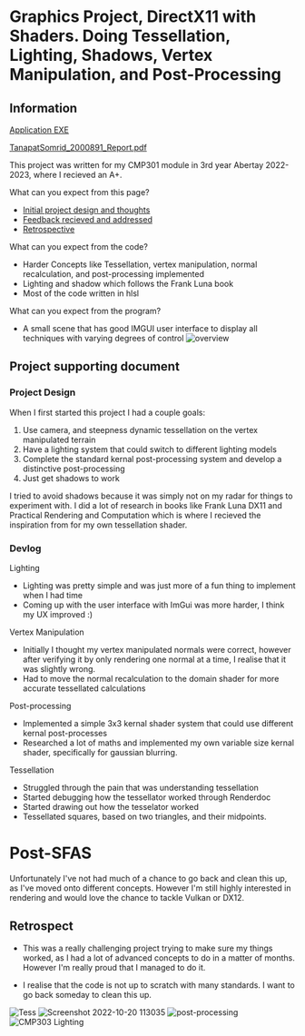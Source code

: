 # Graphics Project, DirectX11 with Shaders. Doing Tessellation, Lighting, Shadows, Vertex Manipulation, and Post-Processing

## Information

[Application EXE](https://drive.google.com/drive/folders/1RMM2ecpw69IVUgEdB33Sr3fYxV5SsCX8?usp=sharing)

[TanapatSomrid_2000891_Report.pdf](https://github.com/TaniCorn/Abertay-Projects/files/14812101/TanapatSomrid_2000891_Report.pdf)

This project was written for my CMP301 module in 3rd year Abertay 2022-2023, where I recieved an A+.

What can you expect from this page?

- [Initial project design and thoughts](#project-design)
- [Feedback recieved and addressed](#individual-feedback-recieved)
- [Retrospective](#retrospect)


What can you expect from the code?

- Harder Concepts like Tessellation, vertex manipulation, normal recalculation, and post-processing implemented
- Lighting and shadow which follows the Frank Luna book
- Most of the code written in hlsl

What can you expect from the program?

- A small scene that has good IMGUI user interface to display all techniques with varying degrees of control
![overview](https://user-images.githubusercontent.com/63819551/236672828-1e9fb187-b2c1-4796-883d-402ee9f1ffbe.png)

## Project supporting document
### Project Design

When I first started this project I had a couple goals:
1. Use camera, and steepness dynamic tessellation on the vertex manipulated terrain
2. Have a lighting system that could switch to different lighting models
3. Complete the standard kernal post-processing system and develop a distinctive post-processing
4. Just get shadows to work

I tried to avoid shadows because it was simply not on my radar for things to experiment with.
I did a lot of research in books like Frank Luna DX11 and Practical Rendering and Computation which is where I recieved the inspiration from for my own tessellation shader.

### Devlog

Lighting
 - Lighting was pretty simple and was just more of a fun thing to implement when I had time
 - Coming up with the user interface with ImGui was more harder, I think my UX improved :)

Vertex Manipulation
 - Initially I thought my vertex manipulated normals were correct, however after verifying it by only rendering one normal at a time, I realise that it was slightly wrong.
 - Had to move the normal recalculation to the domain shader for more accurate tessellated calculations

Post-processing
 - Implemented a simple 3x3 kernal shader system that could use different kernal post-processes
 - Researched a lot of maths and implemented my own variable size kernal shader, specifically for gaussian blurring.

Tessellation
- Struggled through the pain that was understanding tessellation
- Started debugging how the tessellator worked through Renderdoc
- Started drawing out how the tesselator worked
- Tessellated squares, based on two triangles, and their midpoints.

# Post-SFAS

Unfortunately I've not had much of a chance to go back and clean this up, as I've moved onto different concepts. However I'm still highly interested in rendering and would love the chance to tackle Vulkan or DX12.

## Retrospect

- This was a really challenging project trying to make sure my things worked, as I had a lot of advanced concepts to do in a matter of months. However I'm really proud that I managed to do it.

- I realise that the code is not up to scratch with many standards. I want to go back someday to clean this up.

![Tess](https://user-images.githubusercontent.com/63819551/236672836-dbe3fa31-ca16-41c4-bf04-5592a85f1a8a.png)
![Screenshot 2022-10-20 113035](https://user-images.githubusercontent.com/63819551/236672839-1f2a5a47-1fee-4c5d-9706-589f65035d56.png)
![post-processing](https://user-images.githubusercontent.com/63819551/236672846-12948a63-d86e-49c8-9953-816102a36843.png)
![CMP303 Lighting](https://user-images.githubusercontent.com/63819551/236673041-f97fae68-c730-43ef-9227-a5097312aa7c.png)
